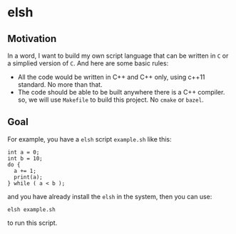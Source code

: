 # elsh

## Motivation 
In a word, I want to build my own script language that can be written in `C` or a simplied version of `C`. And here are some basic rules: 
- All the code would be written in C++ and C++ only, using c++11 standard. No more than that.
- The code should be able to be built anywhere there is a C++ compiler. so, we will use `Makefile` to build this project. No `cmake` or `bazel`.

## Goal
For example, you have a `elsh` script `example.sh` like this: 
```
int a = 0;
int b = 10;
do {
  a += 1;
  print(a);
} while ( a < b );
```
and you have already install the `elsh` in the system, then you can use: 
```
elsh example.sh
```
to run this script.